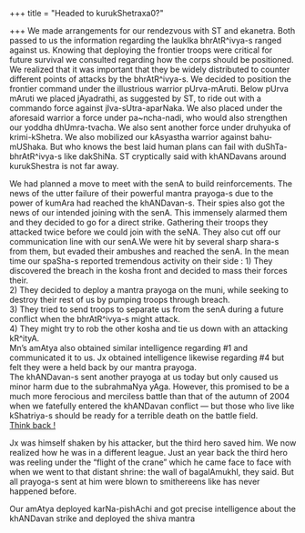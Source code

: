 +++
title = "Headed to kurukShetraxa0?"

+++
We made arrangements for our rendezvous with ST and ekanetra. Both
passed to us the information regarding the laukIka bhrAtR^ivya-s ranged
against us. Knowing that deploying the frontier troops were critical for
future survival we consulted regarding how the corps should be
positioned. We realized that it was important that they be widely
distributed to counter different points of attacks by the bhrAtR^ivya-s.
We decided to position the frontier command under the illustrious
warrior pUrva-mAruti. Below pUrva mAruti we placed jAyadrathi, as
suggested by ST, to ride out with a commando force against
jIva-sUtra-aparNaka. We also placed under the aforesaid warrior a force
under pa\~ncha-nadi, who would also strengthen our yoddha dhUmra-tvacha.
We also sent another force under druhyuka of krimi-kShetra. We also
mobilized our kAsyastha warrior against bahu-mUShaka. But who knows the
best laid human plans can fail with duShTa-bhrAtR^ivya-s like dakShiNa.
ST cryptically said with khANDavans around kurukShestra is not far away.

We had planned a move to meet with the senA to build reinforcements. The
news of the utter failure of their powerful mantra prayoga-s due to the
power of kumAra had reached the khANDavan-s. Their spies also got the
news of our intended joining with the senA. This immensely alarmed them
and they decided to go for a direct strike. Gathering their troops they
attacked twice before we could join with the seNA. They also cut off our
communication line with our senA.We were hit by several sharp shara-s
from them, but evaded their ambushes and reached the senA. In the mean
time our spaSha-s reported tremendous activity on their side : 1) They
discovered the breach in the kosha front and decided to mass their
forces their.  
2\) They decided to deploy a mantra prayoga on the muni, while seeking
to destroy their rest of us by pumping troops through breach.  
3\) They tried to send troops to separate us from the senA during a
future conflict when the bhrAtR^ivya-s might attack.  
4\) They might try to rob the other kosha and tie us down with an
attacking kR^ityA.  
Mn’s amAtya also obtained similar intelligence regarding \#1 and
communicated it to us. Jx obtained intelligence likewise regarding \#4
but felt they were a held back by our mantra prayoga.  
The khANDavan-s sent another prayoga at us today but only caused us
minor harm due to the subrahmaNya yAga. However, this promised to be a
much more ferocious and merciless battle than that of the autumn of 2004
when we fatefully entered the khANDavan conflict — but those who live
like kShatriya-s should be ready for a terrible death on the battle
field.  
[Think back
\!](http://manollasa.blogspot.com/2004/11/further-proceedings-on-battle-front.html)

Jx was himself shaken by his attacker, but the third hero saved him. We
now realized how he was in a different league. Just an year back the
third hero was reeling under the “flight of the crane” which he came
face to face with when we went to that distant shrine: the wall of
bagalAmukhI, they said. But all prayoga-s sent at him were blown to
smithereens like has never happened before.

Our amAtya deployed karNa-pishAchi and got precise intelligence about
the khANDavan strike and deployed the shiva mantra
